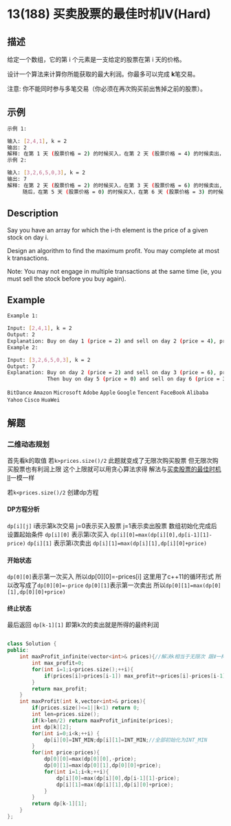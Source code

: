 # 13(188) 买卖股票的最佳时机Ⅳ(Hard)
## 描述


给定一个数组，它的第 i 个元素是一支给定的股票在第 i 天的价格。

设计一个算法来计算你所能获取的最大利润。你最多可以完成 <b>k</b>笔交易。

注意: 你不能同时参与多笔交易（你必须在再次购买前出售掉之前的股票）。



## 示例
```bash
示例 1:

输入: [2,4,1], k = 2
输出: 2
解释: 在第 1 天 (股票价格 = 2) 的时候买入，在第 2 天 (股票价格 = 4) 的时候卖出，这笔交易所能获得利润 = 4-2 = 2 。
示例 2:

输入: [3,2,6,5,0,3], k = 2
输出: 7
解释: 在第 2 天 (股票价格 = 2) 的时候买入，在第 3 天 (股票价格 = 6) 的时候卖出, 这笔交易所能获得利润 = 6-2 = 4 。
     随后，在第 5 天 (股票价格 = 0) 的时候买入，在第 6 天 (股票价格 = 3) 的时候卖出, 这笔交易所能获得利润 = 3-0 = 3 。

``` 

## Description
Say you have an array for which the i-th element is the price of a given stock on day i.

Design an algorithm to find the maximum profit. You may complete at most k transactions.

Note:
You may not engage in multiple transactions at the same time (ie, you must sell the stock before you buy again).

## Example
```bash
Example 1:

Input: [2,4,1], k = 2
Output: 2
Explanation: Buy on day 1 (price = 2) and sell on day 2 (price = 4), profit = 4-2 = 2.
Example 2:

Input: [3,2,6,5,0,3], k = 2
Output: 7
Explanation: Buy on day 2 (price = 2) and sell on day 3 (price = 6), profit = 6-2 = 4.
             Then buy on day 5 (price = 0) and sell on day 6 (price = 3), profit = 3-0 = 3.

```
`BitDance` `Amazon` `Microsoft` `Adobe` `Apple` `Google` `Tencent` `FaceBook` `Alibaba` `Yahoo` `Cisco` `HuaWei`

## 解题

### 二维动态规划

首先看k的取值 若`k>prices.size()/2` 此题就变成了无限次购买股票 但无限次购买股票也有利润上限 这个上限就可以用贪心算法求得 解法与[买卖股票的最佳时机Ⅱ](https://github.com/shaoyuanhangyes/LeetCode/tree/master/%E6%95%B0%E7%BB%84/11.122.%E4%B9%B0%E5%8D%96%E8%82%A1%E7%A5%A8%E7%9A%84%E6%9C%80%E4%BD%B3%E6%97%B6%E6%9C%BA%E2%85%A1)一模一样 

若`k<prices.size()/2` 创建dp方程

#### DP方程分析

`dp[i][j]` i表示第k次交易 j=0表示买入股票 j=1表示卖出股票 数组初始化完成后 设置起始条件
`dp[i][0]` 表示第i次买入 `dp[i][0]=max(dp[i][0],dp[i-1][1]-price)`
`dp[i][1]` 表示第i次卖出 `dp[i][1]=max(dp[i][1],dp[i][0]+price)`

#### 开始状态

`dp[0][0]`表示第一次买入 所以dp[0][0]=-prices[i] 这里用了c++11的循环形式 所以改写成了`dp[0][0]=-price`
`dp[0][1]`表示第一次卖出 所以`dp[0][1]=max(dp[0][1],dp[0][0]+price)`

#### 终止状态

最后返回 `dp[k-1][1]` 即第k次的卖出就是所得的最终利润
```C++

class Solution {
public:
    int maxProfit_infinite(vector<int>& prices){//解决k相当于无限次 跟Ⅱ一样
        int max_profit=0;
        for(int i=1;i<prices.size();++i){
            if(prices[i]>prices[i-1]) max_profit+=prices[i]-prices[i-1];
        }
        return max_profit;
    }
    int maxProfit(int k,vector<int>& prices){
        if(prices.size()<=1||k<1) return 0;
        int len=prices.size();
        if(k>len/2) return maxProfit_infinite(prices);
        int dp[k][2];
        for(int i=0;i<k;++i) {
            dp[i][0]=INT_MIN;dp[i][1]=INT_MIN;//全部初始化为INT_MIN
        }
        for(int price:prices){
            dp[0][0]=max(dp[0][0],-price);
            dp[0][1]=max(dp[0][1],dp[0][0]+price);
            for(int i=1;i<k;++i){
                dp[i][0]=max(dp[i][0],dp[i-1][1]-price);
                dp[i][1]=max(dp[i][1],dp[i][0]+price);
            }
        }
        return dp[k-1][1];
    }
};

```